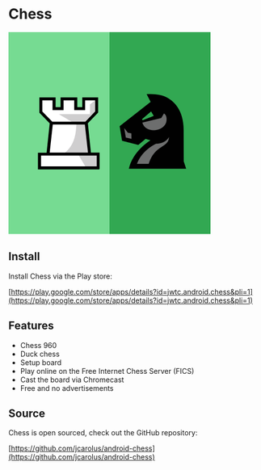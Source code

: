 # Chess

![Chess](./images/logo.svg)

## Install
Install Chess via the Play store:

[https://play.google.com/store/apps/details?id=jwtc.android.chess&pli=1](https://play.google.com/store/apps/details?id=jwtc.android.chess&pli=1)


## Features

- Chess 960
- Duck chess
- Setup board
- Play online on the Free Internet Chess Server (FICS)
- Cast the board via Chromecast
- Free and no advertisements

## Source

Chess is open sourced, check out the GitHub repository:

[https://github.com/jcarolus/android-chess](https://github.com/jcarolus/android-chess)
